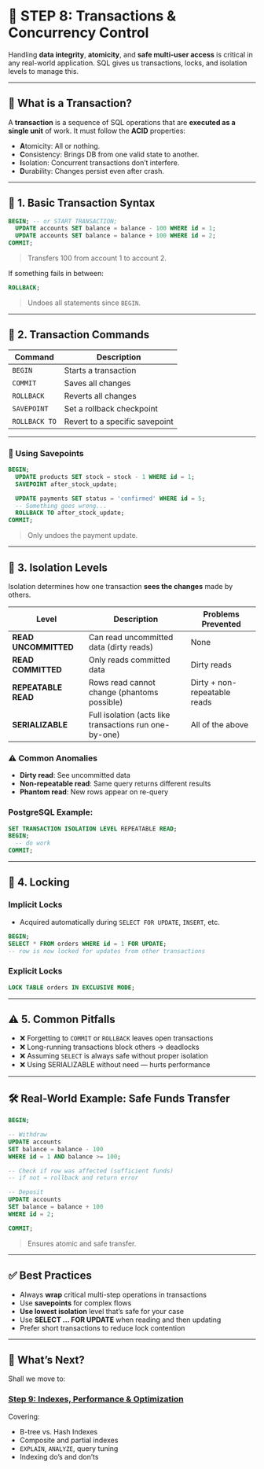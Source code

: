 # 🧠 **STEP 8: Transactions & Concurrency Control**

Handling **data integrity**, **atomicity**, and **safe multi-user access** is critical in any real-world application. SQL gives us transactions, locks, and isolation levels to manage this.

---

## 📌 What is a Transaction?

A **transaction** is a sequence of SQL operations that are **executed as a single unit** of work. It must follow the **ACID** properties:

- **A**tomicity: All or nothing.
- **C**onsistency: Brings DB from one valid state to another.
- **I**solation: Concurrent transactions don’t interfere.
- **D**urability: Changes persist even after crash.

---

## 🔹 1. Basic Transaction Syntax

```sql
BEGIN; -- or START TRANSACTION;
  UPDATE accounts SET balance = balance - 100 WHERE id = 1;
  UPDATE accounts SET balance = balance + 100 WHERE id = 2;
COMMIT;
```

> Transfers 100 from account 1 to account 2.

If something fails in between:

```sql
ROLLBACK;
```

> Undoes all statements since `BEGIN`.

---

## 🔹 2. Transaction Commands

| Command       | Description                    |
| ------------- | ------------------------------ |
| `BEGIN`       | Starts a transaction           |
| `COMMIT`      | Saves all changes              |
| `ROLLBACK`    | Reverts all changes            |
| `SAVEPOINT`   | Set a rollback checkpoint      |
| `ROLLBACK TO` | Revert to a specific savepoint |

---

### 🧾 Using Savepoints

```sql
BEGIN;
  UPDATE products SET stock = stock - 1 WHERE id = 1;
  SAVEPOINT after_stock_update;

  UPDATE payments SET status = 'confirmed' WHERE id = 5;
  -- Something goes wrong...
  ROLLBACK TO after_stock_update;
COMMIT;
```

> Only undoes the payment update.

---

## 🔹 3. Isolation Levels

Isolation determines how one transaction **sees the changes** made by others.

| Level                | Description                                            | Problems Prevented           |
| -------------------- | ------------------------------------------------------ | ---------------------------- |
| **READ UNCOMMITTED** | Can read uncommitted data (dirty reads)                | None                         |
| **READ COMMITTED**   | Only reads committed data                              | Dirty reads                  |
| **REPEATABLE READ**  | Rows read cannot change (phantoms possible)            | Dirty + non-repeatable reads |
| **SERIALIZABLE**     | Full isolation (acts like transactions run one-by-one) | All of the above             |

### ⚠️ Common Anomalies

- **Dirty read**: See uncommitted data
- **Non-repeatable read**: Same query returns different results
- **Phantom read**: New rows appear on re-query

### PostgreSQL Example:

```sql
SET TRANSACTION ISOLATION LEVEL REPEATABLE READ;
BEGIN;
  -- do work
COMMIT;
```

---

## 🔐 4. Locking

### Implicit Locks

- Acquired automatically during `SELECT FOR UPDATE`, `INSERT`, etc.

```sql
BEGIN;
SELECT * FROM orders WHERE id = 1 FOR UPDATE;
-- row is now locked for updates from other transactions
```

### Explicit Locks

```sql
LOCK TABLE orders IN EXCLUSIVE MODE;
```

---

## ⚠️ 5. Common Pitfalls

- ❌ Forgetting to `COMMIT` or `ROLLBACK` leaves open transactions
- ❌ Long-running transactions block others → deadlocks
- ❌ Assuming `SELECT` is always safe without proper isolation
- ❌ Using SERIALIZABLE without need — hurts performance

---

## 🛠 Real-World Example: Safe Funds Transfer

```sql
BEGIN;

-- Withdraw
UPDATE accounts
SET balance = balance - 100
WHERE id = 1 AND balance >= 100;

-- Check if row was affected (sufficient funds)
-- if not → rollback and return error

-- Deposit
UPDATE accounts
SET balance = balance + 100
WHERE id = 2;

COMMIT;
```

> Ensures atomic and safe transfer.

---

## ✅ Best Practices

- Always **wrap** critical multi-step operations in transactions
- Use **savepoints** for complex flows
- **Use lowest isolation** level that’s safe for your case
- Use **SELECT ... FOR UPDATE** when reading and then updating
- Prefer short transactions to reduce lock contention

---

## 🧭 What’s Next?

Shall we move to:

### [**Step 9: Indexes, Performance & Optimization**](./step9.md)

Covering:

- B-tree vs. Hash Indexes
- Composite and partial indexes
- `EXPLAIN`, `ANALYZE`, query tuning
- Indexing do’s and don’ts
